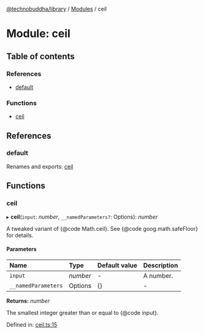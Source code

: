 [@technobuddha/library](../..) / [Modules](../Modules.md) / ceil

# Module: ceil

## Table of contents

### References

- [default](ceil.md#default)

### Functions

- [ceil](ceil.md#ceil)

## References

### default

Renames and exports: [ceil](ceil.md#ceil)

## Functions

### ceil

▸ **ceil**(`input`: *number*, `__namedParameters?`: Options): *number*

A tweaked variant of {@code Math.ceil}. See {@code goog.math.safeFloor} for
details.

#### Parameters

| Name | Type | Default value | Description |
| :------ | :------ | :------ | :------ |
| `input` | *number* | - | A number. |
| `__namedParameters` | Options | {} | - |

**Returns:** *number*

The smallest integer greater than or equal to {@code input}.

Defined in: [ceil.ts:15](../../src/ceil.ts#L15)
